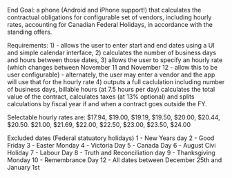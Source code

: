 End Goal: a phone (Android and iPhone support!) that calculates the contractual obligations for configurable set of vendors, including hourly rates, accounting for Canadian Federal Holidays, in accordance with the standing offers.

Requirements: 1) - allows the user to enter start and end dates using a UI and simple calendar interface, 2) calculates the number of business days and hours between those dates, 3) allows the user to specify an hourly rate (which changes between November 11 and November 12 - allow this to be user configurable) - alternately, the user may enter a vendor and the app will use that for the hourly rate
4) outputs a full caclulation including number of business days, billable hours (at 7.5 hours per day) calculates the total value of the contract, calculates taxes (at 13% optional) and splits calculations by fiscal year if and when a contract goes outside the FY.

Selectable hourly rates are: $17.94, $19.00, $19.19, $19.50, $20.00, $20.44, $20.50. $21.00,  $21.69, $22.00, $22.50, $23.00, $23.50, $24.00

Excluded dates (Federal statuatory holidays)
1 - New Years day
2 - Good Friday
3 - Easter Monday
4 - Victoria Day
5 - Canada Day
6 - August Civi Holiday
7 - Labour Day
8 - Truth and Reconciliation day
9 - Thanksgiving Monday
10 - Remembrance Day
12 - All dates between December 25th and January 1st

